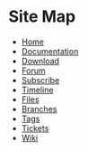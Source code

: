 Site Map
========

  *  [Home](/home)
  *  [Documentation](/doc/trunk/docs/doclist.html)
  *  [Download](/doc/trunk/docs/download.md)
  *  [Forum](/forum)
  *  [Subscribe](/subscribe)
  *  [Timeline](/timeline)
  *  [Files](/dir?type=tree)
  *  [Branches](/brlist)
  *  [Tags](/taglist)
  *  [Tickets](/ticket)
  *  [Wiki](/wcontent)
